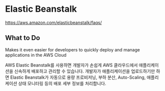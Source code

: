 # Elastic Beanstalk

https://aws.amazon.com/elasticbeanstalk/faqs/

## What to Do
Makes it even easier for developers to quickly deploy and manage applications in the AWS Cloud

AWS Elastic Beanstalk를 사용하면 개발자가 손쉽게 AWS 클라우드에서 애플리케이션을 신속하게 배포하고 관리할 수 있습니다. 개발자가 애플리케이션을 업로드하기만 하면 Elastic Beanstalk가 자동으로 용량 프로비저닝, 부하 분산, Auto-Scaling, 애플리케이션 상태 모니터링 등의 배포 세부 정보를 처리합니다.

